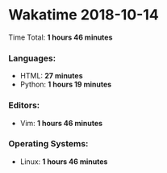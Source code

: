 # Wakatime 2018-10-14

Time Total: **1 hours 46 minutes**

### Languages:
- HTML: **27 minutes** 
- Python: **1 hours 19 minutes** 

### Editors:
- Vim: **1 hours 46 minutes** 

### Operating Systems:
- Linux: **1 hours 46 minutes** 

